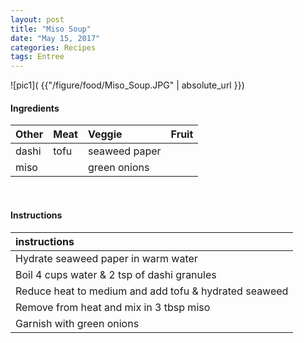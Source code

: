 ```yaml
---
layout: post
title: "Miso Soup"
date: "May 15, 2017"
categories: Recipes
tags: Entree
---
```




![pic1]( {{"/figure/food/Miso_Soup.JPG" | absolute_url }})




#### Ingredients

<table class = "presenttab">
 <thead>
  <tr>
   <th style="text-align:left;"> Other </th>
   <th style="text-align:left;"> Meat </th>
   <th style="text-align:left;"> Veggie </th>
   <th style="text-align:left;"> Fruit </th>
  </tr>
 </thead>
<tbody>
  <tr>
   <td style="text-align:left;"> dashi </td>
   <td style="text-align:left;"> tofu </td>
   <td style="text-align:left;"> seaweed paper </td>
   <td style="text-align:left;">  </td>
  </tr>
  <tr>
   <td style="text-align:left;"> miso </td>
   <td style="text-align:left;">  </td>
   <td style="text-align:left;"> green onions </td>
   <td style="text-align:left;">  </td>
  </tr>
</tbody>
</table>

<br>

#### Instructions

<table class = "presenttabnoh">
 <thead>
  <tr>
   <th style="text-align:left;"> instructions </th>
  </tr>
 </thead>
<tbody>
  <tr>
   <td style="text-align:left;"> Hydrate seaweed paper in warm water </td>
  </tr>
  <tr>
   <td style="text-align:left;"> Boil 4 cups water &amp; 2 tsp of dashi granules </td>
  </tr>
  <tr>
   <td style="text-align:left;"> Reduce heat to medium and add tofu &amp; hydrated seaweed </td>
  </tr>
  <tr>
   <td style="text-align:left;"> Remove from heat and mix in 3 tbsp miso </td>
  </tr>
  <tr>
   <td style="text-align:left;"> Garnish with green onions </td>
  </tr>
</tbody>
</table>

